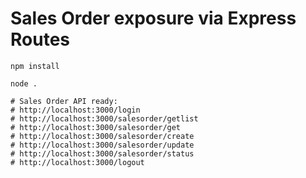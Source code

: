 # Sales Order exposure via Express Routes

```shell
npm install

node .

# Sales Order API ready:
# http://localhost:3000/login
# http://localhost:3000/salesorder/getlist
# http://localhost:3000/salesorder/get
# http://localhost:3000/salesorder/create
# http://localhost:3000/salesorder/update
# http://localhost:3000/salesorder/status
# http://localhost:3000/logout
```
